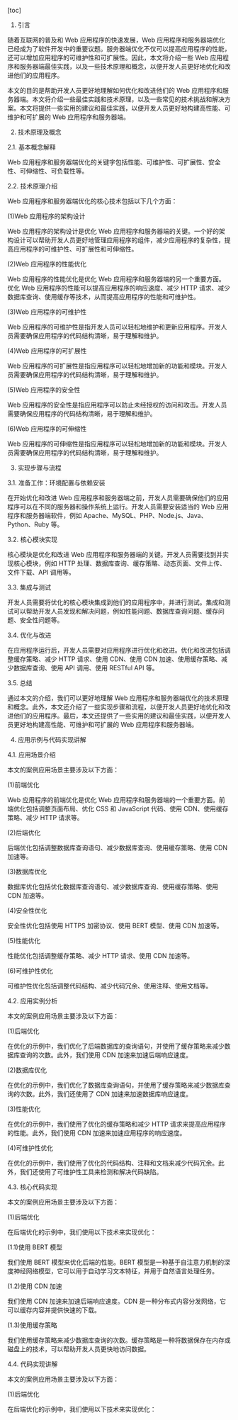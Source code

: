 
[toc]                    
                
                
1. 引言

随着互联网的普及和 Web 应用程序的快速发展，Web 应用程序和服务器端优化已经成为了软件开发中的重要议题。服务器端优化不仅可以提高应用程序的性能，还可以增加应用程序的可维护性和可扩展性。因此，本文将介绍一些 Web 应用程序和服务器端最佳实践，以及一些技术原理和概念，以便开发人员更好地优化和改进他们的应用程序。

本文的目的是帮助开发人员更好地理解如何优化和改进他们的 Web 应用程序和服务器端。本文将介绍一些最佳实践和技术原理，以及一些常见的技术挑战和解决方案。本文将提供一些实用的建议和最佳实践，以便开发人员更好地构建高性能、可维护和可扩展的 Web 应用程序和服务器端。

2. 技术原理及概念

2.1. 基本概念解释

Web 应用程序和服务器端优化的关键字包括性能、可维护性、可扩展性、安全性、可伸缩性、可负载性等。

2.2. 技术原理介绍

Web 应用程序和服务器端优化的核心技术包括以下几个方面：

(1)Web 应用程序的架构设计

Web 应用程序的架构设计是优化 Web 应用程序和服务器端的关键。一个好的架构设计可以帮助开发人员更好地管理应用程序的组件，减少应用程序的复杂性，提高应用程序的可维护性、可扩展性和可伸缩性。

(2)Web 应用程序的性能优化

Web 应用程序的性能优化是优化 Web 应用程序和服务器端的另一个重要方面。优化 Web 应用程序的性能可以提高应用程序的响应速度、减少 HTTP 请求、减少数据库查询、使用缓存等技术，从而提高应用程序的性能和可维护性。

(3)Web 应用程序的可维护性

Web 应用程序的可维护性是指开发人员可以轻松地维护和更新应用程序。开发人员需要确保应用程序的代码结构清晰，易于理解和维护。

(4)Web 应用程序的可扩展性

Web 应用程序的可扩展性是指应用程序可以轻松地增加新的功能和模块。开发人员需要确保应用程序的代码结构清晰，易于理解和维护。

(5)Web 应用程序的安全性

Web 应用程序的安全性是指应用程序可以防止未经授权的访问和攻击。开发人员需要确保应用程序的代码结构清晰，易于理解和维护。

(6)Web 应用程序的可伸缩性

Web 应用程序的可伸缩性是指应用程序可以轻松地增加新的功能和模块。开发人员需要确保应用程序的代码结构清晰，易于理解和维护。

3. 实现步骤与流程

3.1. 准备工作：环境配置与依赖安装

在开始优化和改进 Web 应用程序和服务器端之前，开发人员需要确保他们的应用程序可以在不同的服务器和操作系统上运行。开发人员需要安装适当的 Web 应用程序和服务器端软件，例如 Apache、MySQL、PHP、Node.js、Java、Python、Ruby 等。

3.2. 核心模块实现

核心模块是优化和改进 Web 应用程序和服务器端的关键。开发人员需要找到并实现核心模块，例如 HTTP 处理、数据库查询、缓存策略、动态页面、文件上传、文件下载、API 调用等。

3.3. 集成与测试

开发人员需要将优化的核心模块集成到他们的应用程序中，并进行测试。集成和测试可以帮助开发人员发现和解决问题，例如性能问题、数据库查询问题、缓存问题、安全性问题等。

3.4. 优化与改进

在应用程序运行后，开发人员需要对应用程序进行优化和改进。优化和改进包括调整缓存策略、减少 HTTP 请求、使用 CDN、使用 CDN 加速、使用缓存策略、减少数据库查询、使用 API 调用、使用 RESTful API 等。

3.5. 总结

通过本文的介绍，我们可以更好地理解 Web 应用程序和服务器端优化的技术原理和概念。此外，本文还介绍了一些实现步骤和流程，以便开发人员更好地优化和改进他们的应用程序。最后，本文还提供了一些实用的建议和最佳实践，以便开发人员更好地构建高性能、可维护和可扩展的 Web 应用程序和服务器端。

4. 应用示例与代码实现讲解

4.1. 应用场景介绍

本文的案例应用场景主要涉及以下方面：

(1)前端优化

Web 应用程序的前端优化是优化 Web 应用程序和服务器端的一个重要方面。前端优化包括调整页面布局、优化 CSS 和 JavaScript 代码、使用 CDN、使用缓存策略、减少 HTTP 请求等。

(2)后端优化

后端优化包括调整数据库查询语句、减少数据库查询、使用缓存策略、使用 CDN 加速等。

(3)数据库优化

数据库优化包括优化数据库查询语句、减少数据库查询、使用缓存策略、使用 CDN 加速等。

(4)安全性优化

安全性优化包括使用 HTTPS 加密协议、使用 BERT 模型、使用 CDN 加速等。

(5)性能优化

性能优化包括调整缓存策略、减少 HTTP 请求、使用 CDN 加速等。

(6)可维护性优化

可维护性优化包括调整代码结构、减少代码冗余、使用注释、使用文档等。


4.2. 应用实例分析

本文的案例应用场景主要涉及以下方面：

(1)后端优化

在优化的示例中，我们优化了后端数据库的查询语句，并使用了缓存策略来减少数据库查询的次数。此外，我们使用 CDN 加速来加速后端响应速度。

(2)数据库优化

在优化的示例中，我们优化了数据库查询语句，并使用了缓存策略来减少数据库查询的次数。此外，我们还使用了 CDN 加速来加速数据库响应速度。

(3)性能优化

在优化的示例中，我们使用了优化的缓存策略和减少 HTTP 请求来提高应用程序的性能。此外，我们使用 CDN 加速来加速应用程序的响应速度。

(4)可维护性优化

在优化的示例中，我们使用了优化的代码结构、注释和文档来减少代码冗余。此外，我们还使用了可维护性工具来检测和解决代码缺陷。


4.3. 核心代码实现

本文的案例应用场景主要涉及以下方面：

(1)后端优化

在后端优化的示例中，我们使用以下技术来实现优化：

(1.1)使用 BERT 模型

我们使用 BERT 模型来优化后端的性能。BERT 模型是一种基于自注意力机制的深度神经网络模型，它可以用于自动学习文本特征，并用于自然语言处理任务。

(1.2)使用 CDN 加速

我们使用 CDN 加速来加速后端响应速度。CDN 是一种分布式内容分发网络，它可以缓存内容并提供快速的下载。

(1.3)使用缓存策略

我们使用缓存策略来减少数据库查询的次数。缓存策略是一种将数据保存在内存或磁盘上的技术，可以帮助开发人员更快地访问数据。


4.4. 代码实现讲解

本文的案例应用场景主要涉及以下方面：

(1)后端优化

在后端优化的示例中，我们使用以下技术来实现优化：

